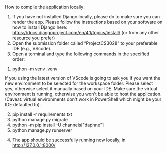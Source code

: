 How to compile the application locally:
1.	If you have not installed Django locally, please do to make sure you can render the app. Please follow the instructions based on your software on how to install Django here: https://docs.djangoproject.com/en/4.1/topics/install/ (or from any other resource you prefer)
2.	Open the submission folder called “ProjectCS3028” to your preferable IDE (e.g., VScode).
3.	Open a terminal and type the following commands in the specified order:
  1)	python -m venv .venv
  
  If you using the latest version of VScode is going to ask you if you want the new environment to be selected for the workspace folder. Please select yes, otherwise select it manually based on your IDE. Make sure the virtual environment is running, otherwise you won't be able to host the application. (Caveat: virtual environments don't work in PowerShell which might be your IDE defaulted to).
  
  
  2)	pip install -r requirements.txt
  3)	python manage.py migrate
  4)	python -m pip install -U channels["daphne"]
  5)	python manage.py runserver
4.	The app should be successfully running now locally, in http://127.0.0.1:8000/

